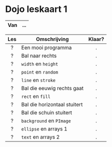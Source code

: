 # Dojo leskaart 1

Van|...
:---:|:-------------------------------------------------:|

Les|Omschrijving|Klaar?
:---:|-------------------------------------|:---:
?|Een mooi programma|.
?|Bal naar rechts|.
?|`width` en `height`|.
?|`point` en `random`|.
?|`line` en `stroke`|.
?|Bal die eeuwig rechts gaat|.
?|`rect` en `fill`|.
?|Bal die horizontaal stuitert|.
?|Bal die schuin stuitert|.
?|`background` en `PImage`|.
?|`ellipse` en arrays 1|.
?|`text` en arrays 2|.

